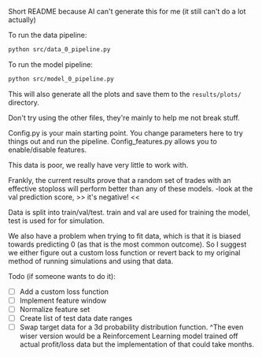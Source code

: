 Short README because AI can't generate this for me (it still can't do a lot actually)

To run the data pipeline:
```bash
python src/data_0_pipeline.py
```

To run the model pipeline:
```bash
python src/model_0_pipeline.py
```

This will also generate all the plots and save them to the `results/plots/` directory.

Don't try using the other files, they're mainly to help me not break stuff.

Config.py is your main starting point. You change parameters here to try things out and run the pipeline.
Config_features.py allows you to enable/disable features.

This data is poor, we really have very little to work with.

Frankly, the current results prove that a random set of trades with an effective stoploss will perform better than any of these models. -look at the val prediction score, >> it's negative! <<

Data is split into train/val/test. train and val are used for training the model, test is used for for simulation.

We also have a problem when trying to fit data, which is that it is biased towards predicting 0 (as that is the most common outcome). So I suggest we either figure out a custom loss function or revert back to my original method of running simulations and using that data.

Todo (if someone wants to do it):
- [ ] Add a custom loss function
- [ ] Implement feature window 
- [ ] Normalize feature set
- [ ] Create list of test data date ranges
- [ ] Swap target data for a 3d probability distribution function. 
^The even wiser version would be a Reinforcement Learning model trained off actual profit/loss data but the implementation of that could take months.
